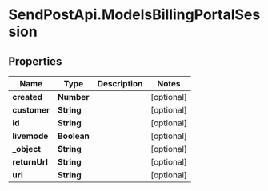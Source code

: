 # SendPostApi.ModelsBillingPortalSession

## Properties
Name | Type | Description | Notes
------------ | ------------- | ------------- | -------------
**created** | **Number** |  | [optional] 
**customer** | **String** |  | [optional] 
**id** | **String** |  | [optional] 
**livemode** | **Boolean** |  | [optional] 
**_object** | **String** |  | [optional] 
**returnUrl** | **String** |  | [optional] 
**url** | **String** |  | [optional] 
